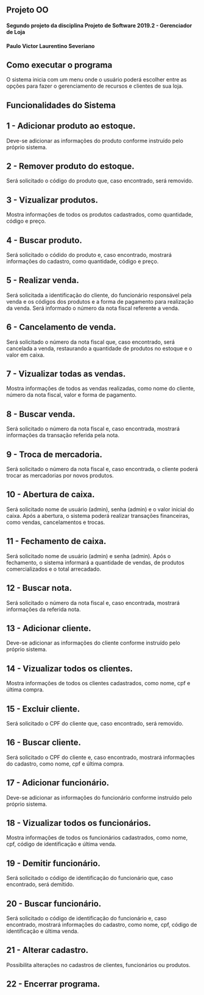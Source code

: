## Projeto OO
#### Segundo projeto da disciplina Projeto de Software 2019.2 - Gerenciador de Loja
#### Paulo Victor Laurentino Severiano

## Como executar o programa
O sistema inicia com um menu onde o usuário poderá escolher entre as opções para fazer o gerenciamento de recursos e clientes de sua loja.

## Funcionalidades do Sistema

## 1 - Adicionar produto ao estoque.

Deve-se adicionar as informações do produto conforme instruído pelo próprio sistema. 

## 2 - Remover produto do estoque.

Será solicitado o código do produto que, caso encontrado, será removido.

## 3 - Vizualizar produtos.

Mostra informações de todos os produtos cadastrados, como quantidade, código e preço.

## 4 - Buscar produto.

Será solicitado o códido do produto e, caso encontrado, mostrará informações do cadastro, como quantidade, código e preço.

## 5 - Realizar venda.

Será solicitada a identificação do cliente, do funcionário responsável pela venda e os códigos dos produtos e a forma de pagamento para realização da venda. Será informado o número da nota fiscal referente a venda.

## 6 - Cancelamento de venda.

Será solicitado o número da nota fiscal que, caso encontrado, será cancelada a venda, restaurando a quantidade de produtos no estoque e o valor em caixa.

## 7 - Vizualizar todas as vendas.

Mostra informações de todos as vendas realizadas, como nome do cliente, número da nota fiscal, valor e forma de pagamento.

## 8 - Buscar venda.

Será solicitado o número da nota fiscal e, caso encontrada, mostrará informações da transação referida pela nota.

## 9 - Troca de mercadoria.

Será solicitado o número da nota fiscal e, caso encontrada, o cliente poderá trocar as mercadorias por novos produtos.

## 10 - Abertura de caixa.

Será solicitado nome de usuário (admin), senha (admin) e o valor inicial do caixa. Após a abertura, o sistema poderá realizar transações financeiras, como vendas, cancelamentos e trocas.

## 11 - Fechamento de caixa.

Será solicitado nome de usuário (admin) e senha (admin). Após o fechamento, o sistema informará a quantidade de vendas, de produtos comercializados e o total arrecadado.

## 12 - Buscar nota.

Será solicitado o número da nota fiscal e, caso encontrada, mostrará informações da referida nota.

## 13 - Adicionar cliente.

Deve-se adicionar as informações do cliente conforme instruído pelo próprio sistema. 

## 14 - Vizualizar todos os clientes.

Mostra informações de todos os clientes cadastrados, como nome, cpf e última compra.

## 15 - Excluir cliente.

Será solicitado o CPF do cliente que, caso encontrado, será removido.

## 16 - Buscar cliente.

Será solicitado o CPF do cliente e, caso encontrado, mostrará informações do cadastro, como nome, cpf e última compra.

## 17 - Adicionar funcionário.

Deve-se adicionar as informações do funcionário conforme instruído pelo próprio sistema. 

## 18 - Vizualizar todos os funcionários.

Mostra informações de todos os funcionários cadastrados, como nome, cpf, código de identificação e última venda.

## 19 - Demitir funcionário.

Será solicitado o código de identificação do funcionário que, caso encontrado, será demitido.

## 20 - Buscar funcionário.

Será solicitado o código de identificação do funcionário e, caso encontrado, mostrará informações do cadastro, como nome, cpf, código de identificação e última venda.

## 21 - Alterar cadastro.

Possibilita alterações no cadastros de clientes, funcionários ou produtos.

## 22 - Encerrar programa.
